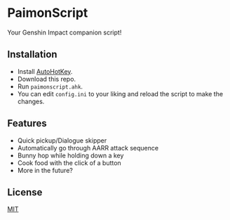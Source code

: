 # PaimonScript

Your Genshin Impact companion script!

## Installation

- Install [AutoHotKey](https://www.autohotkey.com/).
- Download this repo.
- Run `paimonscript.ahk`.
- You can edit `config.ini` to your liking and reload the script to make the changes.

## Features

- Quick pickup/Dialogue skipper
- Automatically go through AARR attack sequence
- Bunny hop while holding down a key
- Cook food with the click of a button
- More in the future?

## License

[MIT](https://github.com/RealCyGuy/PaimonScript/blob/main/LICENSE.md)
